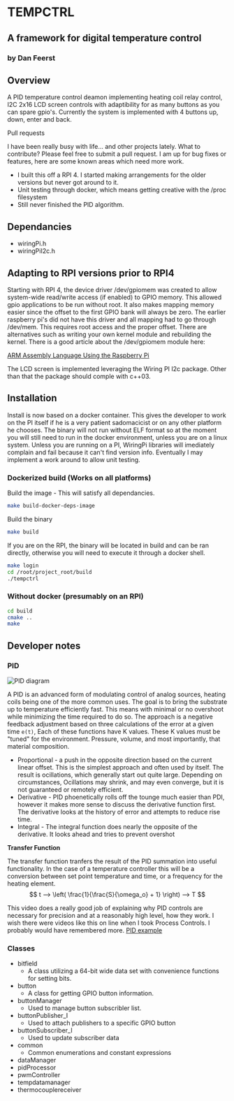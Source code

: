 # TEMPCTRL
## A framework for digital temperature control
### by Dan Feerst

## Overview
A PID temperature control deamon implementing heating coil relay control, I2C 2x16 LCD screen controls with adaptibility for as many buttons as you can spare gpio's. Currently the system is implemented with 4 buttons up, down, enter and back. 

Pull requests

I have been really busy with life... and other projects lately.  What to contribute?  Please feel free to submit a pull request.  I am up for bug fixes or features, here are some known areas which need more work.

- I built this off a RPI 4.  I started making arrangements for the older versions but never got around to it.
- Unit testing through docker, which means getting creative with the /proc filesystem
- Still never finished the PID algorithm.

## Dependancies
- wiringPi.h
- wiringPiI2c.h

## Adapting to RPI versions prior to RPI4
Starting with RPI 4, the device driver /dev/gpiomem was created to allow system-wide read/write access (if enabled) to GPIO memory.  This allowed gpio applications to be run without root.  It also makes mapping memory easier since the offset to the first GPIO bank will always be zero.  The earlier raspberry pi's did not have this driver and all mapping had to go through /dev/mem.  This requires root access and the proper offset.  There are alternatives such as writing your own kernel module and rebuilding the kernel.  There is a good article about the /dev/gpiomem module here:

[ARM Assembly Language Using the Raspberry Pi](https://bob.cs.sonoma.edu/IntroCompOrg-RPi/sec-gpio-mem.html)

The LCD screen is implemented leveraging the Wiring PI I2c package.  Other than that the package should comple with c++03.

## Installation
Install is now based on a docker container.  This gives the developer to work on the PI itself if he is a very patient sadomacicist or on any other platform he chooses.  The binary will not run without ELF format so at the moment you will still need to run in the docker environment, unless you are on a linux system.  Unless you are running on a PI, WiringPi libraries will imediately complain and fail because it can't find version info.  Eventually I may implement a work around to allow unit testing.

### Dockerized build (Works on all platforms)

Build the image - This will satisfy all dependancies.

```bash
make build-docker-deps-image
```

Build the binary

```bash
make build
```

If you are on the RPI, the binary will be located in build and can be ran directly, otherwise you will need to execute it through a docker shell.

```bash
make login
cd /root/project_root/build
./tempctrl
```

### Without docker (presumably on an RPI)

```bash
cd build
cmake ..
make
```



## Developer notes 

### PID

![PID diagram](https://upload.wikimedia.org/wikipedia/commons/4/43/PID_en.svg)

A PID is an advanced form of modulating control of analog sources, heating coils being one of the more common uses.  The goal is to bring the substrate up to temperature efficiently fast.  This means with minimal or no overshoot while minimizing the time required to do so. The approach is a negative feedback adjustment based on three calculations of the error at a given time `e(t)`,  Each of these functions have K values.  These K values must be "tuned" for the environment.  Pressure, volume, and most importantly, that material composition.

- Proportional - a push in the opposite direction based on the current linear offset.  This is the simplest approach and often used by itself.  The result is ocillations, which generally start out quite large.  Depending on circumstances, Ocillations may shrink, and may even converge, but it is not guaranteed or remotely efficient.
- Derivative - PID phoenetically rolls off the tounge much easier than PDI, however it makes more sense to discuss the derivative function first.  The derivative looks at the history of error and attempts to reduce rise time.
- Integral - The integral function does nearly the opposite of the derivative.  It looks ahead and tries to prevent overshot

**Transfer Function**

The transfer function tranfers the result of the PID summation into useful functionality.  In the case of a temperature controller this will be a conversion between set point temperature and time, or a frequency for the heating element.
$$
t -->
    \left(
        \frac{1}{\frac{S}{\omega_o} + 1} 
    \right)
    --> T
$$

This video does a really good job of explaining why PID controls are necessary for precision and at a reasonably high level, how they work.  I wish there were videos like this on line when I took Process Controls.  I probably would have remembered more.
[PID example](https://www.youtube.com/watch?v=XfAt6hNV8XM)

### Classes
- bitfield
    - A class utilizing a 64-bit wide data set with convenience functions for setting bits.
- button
    - A class for getting GPIO button information.
- buttonManager
    - Used to manage button subscribler list.  
- buttonPublisher_I
    -  Used to attach publishers to a specific GPIO button
- buttonSubscriber_I
    - Used to update subscriber data
- common
  - Common enumerations and constant expressions
- dataManager
- pidProcessor
- pwmController
- tempdatamanager
- thermocouplereceiver
